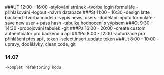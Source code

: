 ###UT 12:00 - 16:00
    -stylování stránek
    -tvorba login formuláře
    -přihlašování
    -logout
    -návrh databaze
###St 11:00 - 16:30
    -design latte backend
    -tvorba modelu
    -výpis news, users
    -dodělání inputu formuláře
    -save new user + pass hash
    -tabulka hodnocení s výpisem
###Ct 9:30 - 14:30 
    -propojování tabulek
    -git 
###Pa 16:00 - 20:00 
    -create custom authenticator pro backend a api
###Po 8:00 - 12:00
    -autorizace pro přihlášení přes api , token
    -select,insert,update token
###Ut 8:00 - 10:00
    -upravy, dodělávky, clean code, git 

### 14.07
    -komplet refaktoring kodu
       